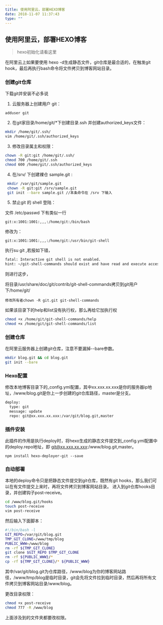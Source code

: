 ```yaml
---
title: 使用阿里云，部署HEXO博客
date: 2018-11-07 11:37:43
type: ""
---
```


## 使用阿里云，部署HEXO博客

> hexo初始化请看这里

在阿里云上如果要使用 hexo -d生成静态文件，git仓库是最合适的，在触发git hook，最后再执行bash命令将文件拷贝到博客网站目录。

<!-- more -->

### 创建git仓库

下载git并安装不必多说

1. 云服务器上创建用户 git：

`adduser git`

2. 在git家目录/home/git/*下创建目录.ssh 并创建authorized_keys文件：

``` bash
mkdir /home/git/.ssh/
vim /home/git/.ssh/authorized_keys
```

3. 修改目录属主和权限：

``` bash
chown -R git:git /home/git/.ssh/
chmod 700 /home/git/.ssh
chmod 600 /home/git/.ssh/authorized_keys
```

4. 在/srv/ 下创建裸仓 sample.git :

``` bash
 mkdir /var/git/sample.git
 chown -R git:git /srv/sample.git
 git init --bare sample.git //本条命令在 /srv 下输入
 ```

 5. 禁止git 的 shell 登陆：

文件 /etc/passwd 下有类似一行

`git:x:1001:1001:,,,:/home/git:/bin/bash`

修改为：

`git:x:1001:1001:,,,:/home/git:/usr/bin/git-shell`

执行su git ,若报如下错，

``` bash
fatal: Interactive git shell is not enabled.
hint: ~/git-shell-commands should exist and have read and execute access.
```

则进行这步，

将目录/usr/share/doc/git/contrib/git-shell-commands拷贝到git用户下/home/git/

`修改所有者chown -R git.git git-shell-commands `

如果该目录下的help和list没有执行权，那么再给它加执行权

``` bash
chmod +x /home/git/git-shell-commands/help
chmod +x /home/git/git-shell-commands/list
```

### 创建仓库

在阿里云服务器上创建git仓库，注意不要漏掉--bare参数。

``` bash
mkdir blog.git && cd blog.git
git init --bare
```

### Hexo配置
修改本地博客目录下的_config.yml配置，其中xx.xxx.xx.xxx是你的服务器ip地址，/www/blog.git是你上一步创建的git仓库路径，master是分支。

``` bash
deploy:
  type: git
  message: update
  repo: git@xx.xxx.xx.xxx:/var/git/blog.git,master
```

### 插件安装

此插件的作用是执行deploy时，将hexo生成的静态文件提交到_config.yml配置中的deploy.repo地址，即 git@xx.xxx.xx.xxx:/www/blog.git,master。

`npm install hexo-deployer-git --save`

### 自动部署

本地的deploy命令只是把静态文件提交到git仓库，既然有git hooks，那么我们可以在有文件提交上来时，再将文件拷贝到博客网站目录。
进入到git仓库hooks目录，并创建钩子post-receive。

``` bash
cd /www/blog.git/hooks
touch post-receive
vim post-receive
```

然后输入下面脚本：

``` bash
#!/bin/bash -l
GIT_REPO=/var/git/blog.git
TMP_GIT_CLONE=/www/tmp/blog
PUBLIC_WWW=/www/blog
rm -rf ${TMP_GIT_CLONE}
git clone $GIT_REPO $TMP_GIT_CLONE
rm -rf ${PUBLIC_WWW}/*
cp -rf ${TMP_GIT_CLONE}/* ${PUBLIC_WWW}
```
其中/var/git/blog.git为仓库路径，/www/blog为你的博客网站路径，/www/tmp/blog是临时目录，git会先将文件拉到临时目录，然后再将所有文件拷贝到博客网站目录/www/blog。

更改目录权限：

``` bash
chmod +x post-receive
chmod 777 -R /www/blog
```
上面涉及到的文件夹都要改权限。
